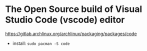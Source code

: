 # The Open Source build of Visual Studio Code (vscode) editor

https://gitlab.archlinux.org/archlinux/packaging/packages/code  

- install: `sudo pacman -S code`
